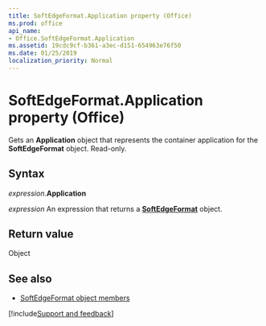 ```yaml
---
title: SoftEdgeFormat.Application property (Office)
ms.prod: office
api_name:
- Office.SoftEdgeFormat.Application
ms.assetid: 19cdc9cf-b361-a3ec-d151-654963e76f50
ms.date: 01/25/2019
localization_priority: Normal
---
```



# SoftEdgeFormat.Application property (Office)

Gets an **Application** object that represents the container application for the **SoftEdgeFormat** object. Read-only.


## Syntax

_expression_.**Application**

_expression_ An expression that returns a **[SoftEdgeFormat](Office.SoftEdgeFormat.md)** object.


## Return value

Object


## See also

- [SoftEdgeFormat object members](overview/Library-Reference/softedgeformat-members-office.md)



[!include[Support and feedback](~/includes/feedback-boilerplate.md)]